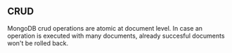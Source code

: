 ## CRUD

MongoDB crud operations are atomic at document level. In case an operation is executed with many documents, already succesful documents won't be rolled back.